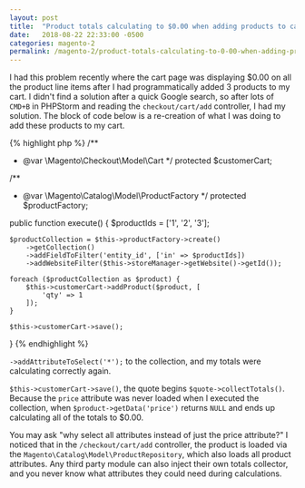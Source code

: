 ```yaml
---
layout: post
title:  "Product totals calculating to $0.00 when adding products to cart programmatically"
date:   2018-08-22 22:33:00 -0500
categories: magento-2
permalink: /magento-2/product-totals-calculating-to-0-00-when-adding-products-to-cart-programmatically
---
```

I had this problem recently where the cart page was displaying $0.00 on all the product line items after I had programmatically added 3 products to my cart. I didn't find a solution after a quick Google search, so after lots of `CMD+B` in PHPStorm and reading the `checkout/cart/add` controller, I had my solution. The block of code below is a re-creation of what I was doing to add these products to my cart.

{% highlight php %}
/**
 * @var \Magento\Checkout\Model\Cart
 */
protected $customerCart;

/**
 * @var \Magento\Catalog\Model\ProductFactory
 */
protected $productFactory;

public function execute()
{
    $productIds = ['1', '2', '3'];

    $productCollection = $this->productFactory->create()
        ->getCollection()
        ->addFieldToFilter('entity_id', ['in' => $productIds])
        ->addWebsiteFilter($this->storeManager->getWebsite()->getId());

    foreach ($productCollection as $product) {
        $this->customerCart->addProduct($product, [
            'qty' => 1
        ]);
    }

    $this->customerCart->save();
}
{% endhighlight %}

`->addAttributeToSelect('*');` to the collection, and my totals were calculating correctly again.

`$this->customerCart->save()`, the quote begins `$quote->collectTotals()`. Because the `price` attribute was never loaded when I executed the collection, when `$product->getData('price')` returns `NULL` and ends up calculating all of the totals to $0.00.

You may ask "why select all attributes instead of just the price attribute?" I noticed that in the `/checkout/cart/add` controller, the product is loaded via the `Magento\Catalog\Model\ProductRepository`, which also loads all product attributes. Any third party module can also inject their own totals collector, and you never know what attributes they could need during calculations.